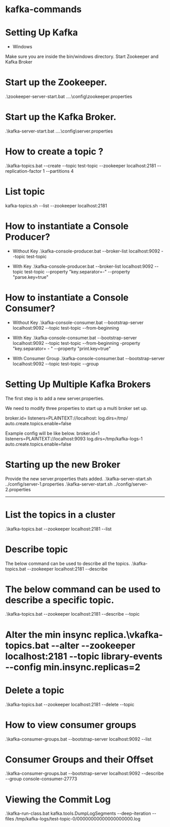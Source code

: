 # kafka-commands

# Setting Up Kafka

* Windows

Make sure you are inside the bin/windows directory.
Start Zookeeper and Kafka Broker
# Start up the Zookeeper.
.\zookeeper-server-start.bat ..\..\config\zookeeper.properties

# Start up the Kafka Broker.
.\kafka-server-start.bat ..\..\config\server.properties

# How to create a topic ?
 .\kafka-topics.bat --create --topic test-topic --zookeeper localhost:2181 --replication-factor 1 --partitions 4
# List topic 
 kafka-topics.sh --list --zookeeper localhost:2181
 
# How to instantiate a Console Producer?
* Without Key
.\kafka-console-producer.bat --broker-list localhost:9092 --topic test-topic

* With Key
.\kafka-console-producer.bat --broker-list localhost:9092 --topic test-topic --property "key.separator=-" --property "parse.key=true"

# How to instantiate a Console Consumer?
* Without Key
.\kafka-console-consumer.bat --bootstrap-server localhost:9092 --topic test-topic --from-beginning

* With Key
.\kafka-console-consumer.bat --bootstrap-server localhost:9092 --topic test-topic --from-beginning -property "key.separator= - " --property "print.key=true"

* With Consumer Group
.\kafka-console-consumer.bat --bootstrap-server localhost:9092 --topic test-topic --group <group-name>
  
# Setting Up Multiple Kafka Brokers
The first step is to add a new server.properties.

We need to modify three properties to start up a multi broker set up.

broker.id=<unique-broker-d>
listeners=PLAINTEXT://localhost:<unique-port>
log.dirs=/tmp/<unique-kafka-folder>
auto.create.topics.enable=false
  
Example config will be like below.
broker.id=1
listeners=PLAINTEXT://localhost:9093
log.dirs=/tmp/kafka-logs-1
auto.create.topics.enable=false
  
# Starting up the new Broker
Provide the new server.properties thats added.
.\kafka-server-start.sh ../config/server-1.properties
.\kafka-server-start.sh ../config/server-2.properties
 
 -----------------------------------------------------------------------------------------------
 
# List the topics in a cluster
.\kafka-topics.bat --zookeeper localhost:2181 --list

# Describe topic
The below command can be used to describe all the topics.
.\kafka-topics.bat --zookeeper localhost:2181 --describe
 
# The below command can be used to describe a specific topic.
.\kafka-topics.bat --zookeeper localhost:2181 --describe --topic <topic-name>
 
# Alter the min insync replica.\vkafka-topics.bat --alter --zookeeper localhost:2181 --topic library-events --config min.insync.replicas=2
 
# Delete a topic
.\kafka-topics.bat --zookeeper localhost:2181 --delete --topic <topic-name>
 
# How to view consumer groups
.\kafka-consumer-groups.bat --bootstrap-server localhost:9092 --list
 
# Consumer Groups and their Offset
.\kafka-consumer-groups.bat --bootstrap-server localhost:9092 --describe --group console-consumer-27773
 
# Viewing the Commit Log
.\kafka-run-class.bat kafka.tools.DumpLogSegments --deep-iteration --files /tmp/kafka-logs/test-topic-0/00000000000000000000.log
